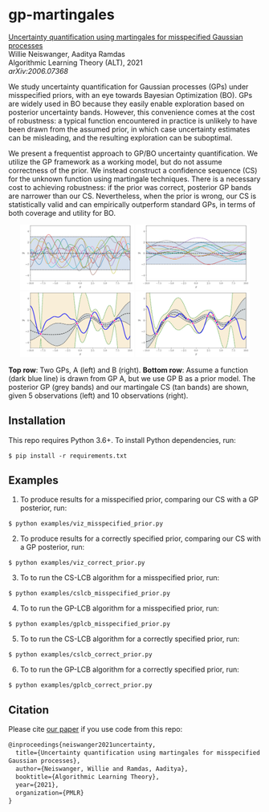 # gp-martingales

[Uncertainty quantification using martingales for misspecified Gaussian
processes](https://arxiv.org/abs/2006.07368)\
Willie Neiswanger, Aaditya Ramdas\
Algorithmic Learning Theory (ALT), 2021\
_arXiv:2006.07368_

We study uncertainty quantification for Gaussian processes (GPs) under misspecified
priors, with an eye towards Bayesian Optimization (BO). GPs are widely used in BO
because they easily enable exploration based on posterior uncertainty bands. However,
this convenience comes at the cost of robustness: a typical function encountered in
practice is unlikely to have been drawn from the assumed prior, in which case
uncertainty estimates can be misleading, and the resulting exploration can be
suboptimal.

We present a frequentist approach to GP/BO uncertainty quantification. We utilize the GP
framework as a working model, but do not assume correctness of the prior.  We instead
construct a confidence sequence (CS) for the unknown function using martingale
techniques. There is a necessary cost to achieving robustness: if the prior was correct,
posterior GP bands are narrower than our CS. Nevertheless, when the prior is wrong, our
CS is statistically valid and can empirically outperform standard GPs, in terms of both
coverage and utility for BO.

<p align="center">
    <img src="docs/images/viz_prior_true.svg" alt="structured" width="45%">
    <img src="docs/images/viz_prior.svg" alt="structured" width="45%">
    <br>
    <img src="docs/images/viz_5.svg" alt="structured" width="45%">
    <img src="docs/images/viz_10.svg" alt="structured" width="45%">
</p>

**Top row**: Two GPs, A (left) and B (right).
**Bottom row**: Assume a function (dark blue line) is drawn from GP A, but we use GP B
as a prior model.  The posterior GP (grey bands) and our martingale CS (tan bands) are
shown, given 5 observations (left) and 10 observations (right).


## Installation

This repo requires Python 3.6+. To install Python dependencies, run:
```
$ pip install -r requirements.txt
```

## Examples

1. To produce results for a misspecified prior, comparing our CS with a GP posterior, run:
```
$ python examples/viz_misspecified_prior.py
```

2. To produce results for a correctly specified prior, comparing our CS with a GP
posterior, run:
```
$ python examples/viz_correct_prior.py
```

3. To to run the CS-LCB algorithm for a misspecified prior, run:
```
$ python examples/cslcb_misspecified_prior.py
```

4. To to run the GP-LCB algorithm for a misspecified prior, run:
```
$ python examples/gplcb_misspecified_prior.py
```

5. To to run the CS-LCB algorithm for a correctly specified prior, run:
```
$ python examples/cslcb_correct_prior.py
```

6. To to run the GP-LCB algorithm for a correctly specified prior, run:
```
$ python examples/gplcb_correct_prior.py
```


## Citation
Please cite [our paper](https://arxiv.org/abs/2006.07368) if you use code from this repo:
```
@inproceedings{neiswanger2021uncertainty,
  title={Uncertainty quantification using martingales for misspecified Gaussian processes},
  author={Neiswanger, Willie and Ramdas, Aaditya},
  booktitle={Algorithmic Learning Theory},
  year={2021},
  organization={PMLR}
}
```
